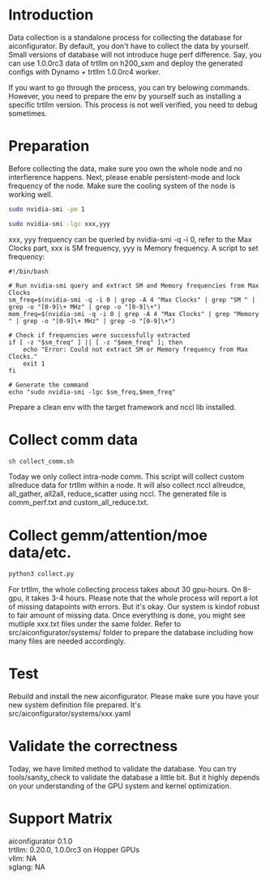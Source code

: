 <!--
SPDX-FileCopyrightText: Copyright (c) 2025 NVIDIA CORPORATION & AFFILIATES. All rights reserved.
SPDX-License-Identifier: Apache-2.0
-->
# Introduction
Data collection is a standalone process for collecting the database for aiconfigurator. By default, you don't have to collect the data by yourself.
Small versions of database will not introduce huge perf difference. Say, you can use 1.0.0rc3 data of trtllm on h200_sxm and deploy the generated 
configs with Dynamo + trtllm 1.0.0rc4 worker.

If you want to go through the process, you can try belowing commands. However, you need to prepare the env by yourself such as installing a specific trtllm version.
This process is not well verified, you need to debug sometimes.

# Preparation
Before collecting the data, make sure you own the whole node and no interfierence happens.
Next, please enable persistent-mode and lock frequency of the node. Make sure the cooling system of the node is working well.
```bash
sudo nvidia-smi -pm 1
```
```bash
sudo nvidia-smi -lgc xxx,yyy
```
xxx, yyy frequency can be queried by nvidia-smi -q -i 0, refer to the Max Clocks part, xxx is SM frequency, yyy is Memory frequency.
A script to set frequency:
```
#!/bin/bash

# Run nvidia-smi query and extract SM and Memory frequencies from Max Clocks
sm_freq=$(nvidia-smi -q -i 0 | grep -A 4 "Max Clocks" | grep "SM " | grep -o "[0-9]\+ MHz" | grep -o "[0-9]\+")
mem_freq=$(nvidia-smi -q -i 0 | grep -A 4 "Max Clocks" | grep "Memory " | grep -o "[0-9]\+ MHz" | grep -o "[0-9]\+")

# Check if frequencies were successfully extracted
if [ -z "$sm_freq" ] || [ -z "$mem_freq" ]; then
    echo "Error: Could not extract SM or Memory frequency from Max Clocks."
    exit 1
fi

# Generate the command
echo "sudo nvidia-smi -lgc $sm_freq,$mem_freq"
```
Prepare a clean env with the target framework and nccl lib installed.

# Collect comm data
```bash
sh collect_comm.sh
```
Today we only collect intra-node comm. This script will collect custom allreduce data for trtllm within a node.
It will also collect nccl allreudce, all_gather, all2all, reduce_scatter using nccl.
The generated file is comm_perf.txt and custom_all_reduce.txt.

# Collect gemm/attention/moe data/etc.
```bash
python3 collect.py
```
For trtllm, the whole collecting process takes about 30 gpu-hours. On 8-gpu, it takes 3-4 hours.
Please note that the whole process will report a lot of missing datapoints with errors. But it's okay. Our system is kindof robust to fair amount of missing data.
Once everything is done, you might see mutliple xxx.txt files under the same folder. Refer to src/aiconfigurator/systems/ folder to prepare the database including 
how many files are needed accordingly.

# Test
Rebuild and install the new aiconfigurator. Please make sure you have your new system definition file prepared. It's src/aiconfigurator/systems/xxx.yaml

# Validate the correctness
Today, we have limited method to validate the database. You can try tools/sanity_check to validate the database a little bit. But it highly depends on your understanding 
of the GPU system and kernel optimization.

# Support Matrix
aiconfigurator 0.1.0  
trtllm: 0.20.0, 1.0.0rc3 on Hopper GPUs  
vllm: NA  
sglang: NA  
